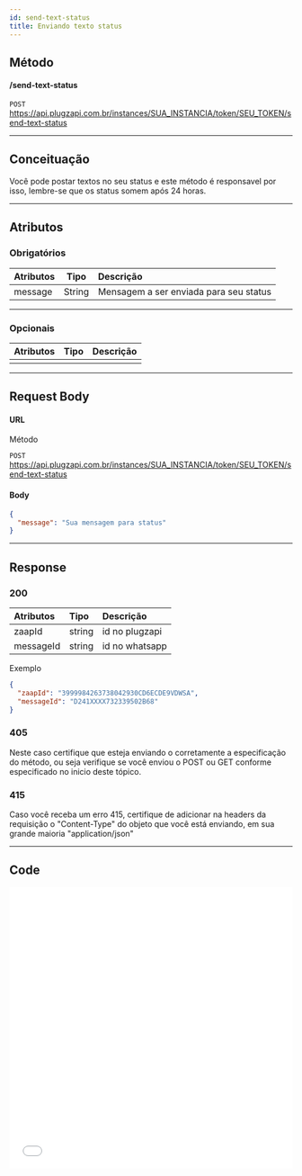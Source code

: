 ```yaml
---
id: send-text-status
title: Enviando texto status
---
```


## Método

#### /send-text-status

`POST` https://api.plugzapi.com.br/instances/SUA_INSTANCIA/token/SEU_TOKEN/send-text-status

---

## Conceituação

Você pode postar textos no seu status e este método é responsavel por isso, lembre-se que os status somem após 24 horas.

---

## Atributos

### Obrigatórios

| Atributos |  Tipo  | Descrição                              |
| :-------- | :----: | :------------------------------------- |
| message   | String | Mensagem a ser enviada para seu status |

---

### Opcionais

| Atributos | Tipo | Descrição |
| :-------- | :--: | :-------- |
|           |      |           |

---

## Request Body

#### URL

Método

`POST` https://api.plugzapi.com.br/instances/SUA_INSTANCIA/token/SEU_TOKEN/send-text-status

#### Body

```json
{
  "message": "Sua mensagem para status"
}
```

---

## Response

### 200

| Atributos | Tipo   | Descrição      |
| :-------- | :----- | :------------- |
| zaapId    | string | id no plugzapi |
| messageId | string | id no whatsapp |

Exemplo

```json
{
  "zaapId": "3999984263738042930CD6ECDE9VDWSA",
  "messageId": "D241XXXX732339502B68"
}
```

### 405

Neste caso certifique que esteja enviando o corretamente a especificação do método, ou seja verifique se você enviou o POST ou GET conforme especificado no inicio deste tópico.

### 415

Caso você receba um erro 415, certifique de adicionar na headers da requisição o "Content-Type" do objeto que você está enviando, em sua grande maioria "application/json"

---

## Code

<iframe src="//api.apiembed.com/?source=https://raw.githubusercontent.com/Plug-Zapi/plug-zapi-docs/master/json-examples/send-text-status.json&targets=all" frameborder="0" scrolling="no" width="100%" height="500px" seamless></iframe>
